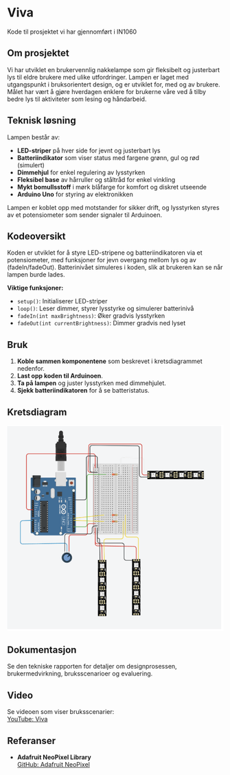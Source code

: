 # Viva  
Kode til prosjektet vi har gjennomført i IN1060

## Om prosjektet

Vi har utviklet en brukervennlig nakkelampe som gir fleksibelt og justerbart lys til eldre brukere med ulike utfordringer. Lampen er laget med utgangspunkt i bruksorientert design, og er utviklet for, med og av brukere. Målet har vært å gjøre hverdagen enklere for brukerne våre ved å tilby bedre lys til aktiviteter som lesing og håndarbeid.


## Teknisk løsning

Lampen består av:
- **LED-striper** på hver side for jevnt og justerbart lys
- **Batteriindikator** som viser status med fargene grønn, gul og rød (simulert)
- **Dimmehjul** for enkel regulering av lysstyrken
- **Fleksibel base** av hårruller og ståltråd for enkel vinkling
- **Mykt bomullsstoff** i mørk blåfarge for komfort og diskret utseende
- **Arduino Uno** for styring av elektronikken

Lampen er koblet opp med motstander for sikker drift, og lysstyrken styres av et potensiometer som sender signaler til Arduinoen.

## Kodeoversikt

Koden er utviklet for å styre LED-stripene og batteriindikatoren via et potensiometer, med funksjoner for jevn overgang mellom lys og av (fadeIn/fadeOut). Batterinivået simuleres i koden, slik at brukeren kan se når lampen burde lades.


**Viktige funksjoner:**
- `setup()`: Initialiserer LED-striper
- `loop()`: Leser dimmer, styrer lysstyrke og simulerer batterinivå
- `fadeIn(int maxBrightness)`: Øker gradvis lysstyrken
- `fadeOut(int currentBrightness)`: Dimmer gradvis ned lyset


## Bruk

1. **Koble sammen komponentene** som beskrevet i kretsdiagrammet nedenfor.
2. **Last opp koden til Arduinoen**.
3. **Ta på lampen** og juster lysstyrken med dimmehjulet.
4. **Sjekk batteriindikatoren** for å se batteristatus.

## Kretsdiagram
![Kretsdiagram](kretsdiagram.jpg)



## Dokumentasjon

Se den tekniske rapporten for detaljer om designprosessen, brukermedvirkning, bruksscenarioer og evaluering.

## Video

Se videoen som viser bruksscenarier:  
[YouTube: Viva](https://www.youtube.com/watch?v=Q6A2B7yr904 )

## Referanser

- **Adafruit NeoPixel Library**  
  [GitHub: Adafruit NeoPixel](https://github.com/adafruit/Adafruit_NeoPixel)
